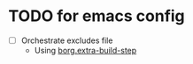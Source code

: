 # TODO for emacs config

 - [ ] Orchestrate excludes file
   + Using [borg.extra-build-step](https://github.com/emacscollective/borg/issues/129#issuecomment-1340114944)
